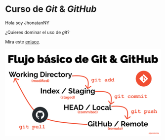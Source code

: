 # Curso de _Git_ & _GitHub_

Hola soy JhonatanNY

¿Quieres dominar el uso de _git_? 

Mira este [enlace](https://jonmircha.com/git).

![Flujo de Git](git-flow.png)

